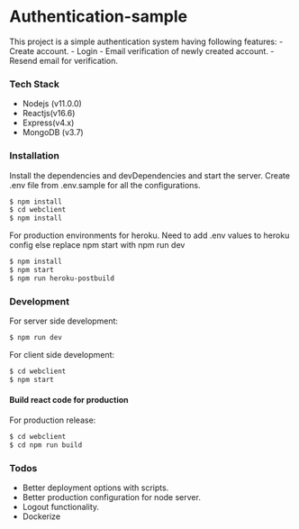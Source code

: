 # Authentication-sample

This project is a simple authentication system having following features:
    - Create account.
    - Login
    - Email verification of newly created account.
    - Resend email for verification.
    
### Tech Stack
    
  - Nodejs (v11.0.0)
  - Reactjs(v16.6)
  - Express(v4.x)
  - MongoDB (v3.7)




### Installation

Install the dependencies and devDependencies and start the server.
Create .env file from .env.sample for all the configurations.

```sh
$ npm install
$ cd webclient
$ npm install
```

For production environments for heroku.
Need to add .env values to heroku config else replace npm start with npm run dev
```sh
$ npm install
$ npm start
$ npm run heroku-postbuild
```


### Development
For server side development: 
```sh
$ npm run dev
```

For client side development:
```sh
$ cd webclient
$ npm start
```

#### Build react code for production
For production release:
```sh
$ cd webclient
$ cd npm run build
```

### Todos

 - Better deployment options with scripts.
 - Better production configuration for node server.
 - Logout functionality.
 - Dockerize



